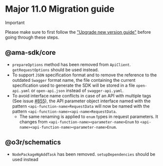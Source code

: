 # Major 11.0 Migration guide

> [!IMPORTANT]
> Please make sure to first follow the ["Upgrade new version guide"](https://github.com/AmadeusITGroup/otter/blob/main/docs/core/UPGRADE_NEW_VERSION.md) before going through these steps.

## @ama-sdk/core

- `prepareOptions` method has been removed from `ApiClient`. `getRequestOptions` should be used instead.
- To support `JSON` specification format and to remove the reference to the outdated `Swagger` format name, the file containing the current specification used to generate the SDK will be stored in a file `open-api.yaml` or `open-api.json` instead of `swagger-api.yaml`.
- To avoid interface name conflicts in case of an API with multiple tags (See issue [#855](https://github.com/AmadeusITGroup/otter/issues/855)), the API parameter object interface named with the pattern `<api-function-name>RequestData` will now be named with the pattern `<api-function-name><api-name>RequestData`.
  - The same renaming is applied to `enum` types in request parameters. It changes from `<api-function-name><parameter-name>Enum` to `<api-name><api-function-name><parameter-name>Enum`.

## @o3r/schematics

- `NodePackageNgAddTask` has been removed. `setupDependencies` should be used instead

